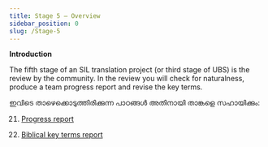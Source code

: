 ```yaml
---
title: Stage 5 – Overview
sidebar_position: 0
slug: /Stage-5
---
```




**Introduction**


The fifth stage of an SIL translation project (or third stage of UBS) is the review by the community. In the review you will check for naturalness, produce a team progress report and revise the key terms.


ഇവിടെ താഴെക്കൊടുത്തിരിക്കുന്ന പാഠങ്ങൾ അതിനായി താങ്കളെ സഹായിക്കും:


 21. [Progress report](/21.PPR)


 22. [Biblical key terms report](/22.BTR)

